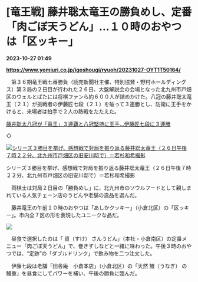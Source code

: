 # [竜王戦] 藤井聡太竜王の勝負めし、定番「肉ごぼ天うどん」…１０時のおやつは「区ッキー」

**2023-10-27 01:49**

**https://www.yomiuri.co.jp/igoshougi/ryuoh/20231027-OYT1T50164/**

　第３６期竜王戦七番勝負（読売新聞社主催、特別協賛・野村ホールディングス）第３局の２日目が行われた２６日、大盤解説会の会場となった北九州市戸畑区のウェルとばたには将棋ファンら約６００人が詰めかけた。八冠の藤井聡太竜王（２１）が挑戦者の伊藤匠七段（２１）を破って３連勝とし、防衛に王手をかけると、来場者は拍手で２人の熱戦をたたえた。

[藤井聡太八冠が「竜王」３連覇と八冠堅持に王手…伊藤匠七段に３連勝](https://www.yomiuri.co.jp/igoshougi/ryuoh/20231026-OYT1T50196/)

◇

[![シリーズ３勝目を挙げ、感想戦で対局を振り返る藤井聡太竜王（２６日午後７時２２分、北九州市戸畑区の旧安川邸で）＝若杉和希撮影](https://www.yomiuri.co.jp/media/2023/10/20231027-OYT1I50075-1.jpg)](https://www.yomiuri.co.jp/pluralphoto/20231027-OYT1I50075/)

シリーズ３勝目を挙げ、感想戦で対局を振り返る藤井聡太竜王（２６日午後７時２２分、北九州市戸畑区の旧安川邸で）＝若杉和希撮影

　両棋士は対局２日目の「勝負めし」に、北九州市のソウルフードとして親しまれている人気チェーン店のうどんや老舗の逸品を選んだ。

　藤井竜王の午前１０時のおやつは「あしかクッキー」（小倉北区）の「区ッキー」。市内全７区の形を表現したユニークな品だ。

[![](https://www.yomiuri.co.jp/media/2023/10/20231027-OYT1I50042-1.jpg)](https://www.yomiuri.co.jp/pluralphoto/20231027-OYT1I50042/)

　昼食で選択したのは「 資（すけ） さんうどん」（本社・小倉南区）の定番メニュー「肉ごぼ天うどん」で、巻きずしなどと一緒に味わった。午後３時のおやつでは、“定跡”の「ダブルドリンク」で飲み物を二つ注文した。

　伊藤七段は老舗「田舎庵　小倉本店」（小倉北区）の「天然 鰻（うなぎ） の鰻重」を昼食にしてパワーを補い、午後の勝負に臨んだ。